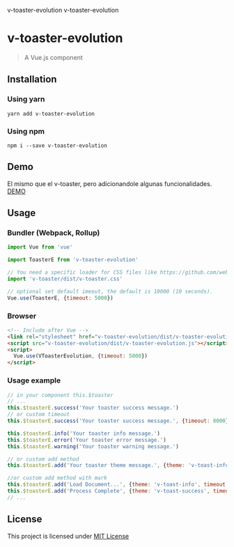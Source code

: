 v-toaster-evolution v-toaster-evolution

v-toaster-evolution
=========

> A Vue.js component

Installation
------------

### Using yarn

`yarn add v-toaster-evolution`

### Using npm

`npm i --save v-toaster-evolution`

Demo
----
El mismo que el v-toaster, pero adicionandole algunas funcionalidades.
[DEMO](http://albertotorre.github.io/v-toaster-evolution/demo-evolution)

Usage
-----

### Bundler (Webpack, Rollup)

```js
import Vue from 'vue'

import ToasterE from 'v-toaster-evolution'

// You need a specific loader for CSS files like https://github.com/webpack/css-loader
import 'v-toaster/dist/v-toaster.css'

// optional set default imeout, the default is 10000 (10 seconds).
Vue.use(ToasterE, {timeout: 5000})
```

### Browser

```html
<!-- Include after Vue -->
<link rel="stylesheet" href="v-toaster-evolution/dist/v-toaster-evolution.css"></link>
<script src="v-toaster-evolution/dist/v-toaster-evolution.js"></script>
<script>
  Vue.use(VToasterEvolution, {timeout: 5000})
</script>
```

### Usage example

```js
// in your component this.$toaster
// ...
this.$toasterE.success('Your toaster success message.')
// or custom timeout
this.$toasterE.success('Your toaster success message.', {timeout: 8000})

this.$toasterE.info('Your toaster info message.')
this.$toasterE.error('Your toaster error message.')
this.$toasterE.warning('Your toaster warning message.')

// or custom add method
this.$toasterE.add('Your toaster theme message.', {theme: 'v-toast-info', timeout: 10000})

//or custom add method with mark
this.$toasterE.add('Load Document...', {theme: 'v-toast-info', timeout: 10000, mark:3})
this.$toasterE.add('Process Complete', {theme: 'v-toast-success', timeout: 1000, mark:3})
// ...
```

License
-------

This project is licensed under [MIT License](http://en.wikipedia.org/wiki/MIT_License)
